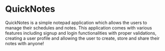 # QuickNotes

QuickNotes is a simple notepad application which allows the users to manage their schedules and notes. 
This application comes with various features including signup and login functionalities with proper validations, creating a user profile and allowing the user to create, store and share their notes with anyone!
